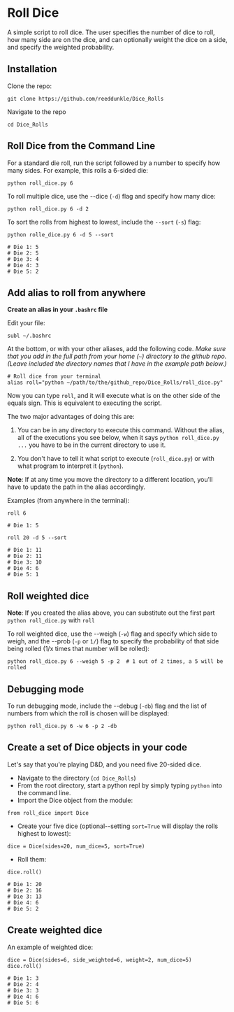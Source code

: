 # Roll Dice

A simple script to roll dice. The user specifies the number of dice to roll, how many side are on the dice, and can optionally weight the dice on a side, and specify the weighted probability.

Installation
----

Clone the repo:

```
git clone https://github.com/reeddunkle/Dice_Rolls
```

Navigate to the repo

```
cd Dice_Rolls
```

Roll Dice from the Command Line
----

For a standard die roll, run the script followed by a number to specify how many sides.
For example, this rolls a 6-sided die:

```
python roll_dice.py 6
```

To roll multiple dice, use the --dice (`-d`) flag and specify how many dice:

```
python roll_dice.py 6 -d 2
```

To sort the rolls from highest to lowest, include the `--sort` (`-s`) flag:

```
python rolle_dice.py 6 -d 5 --sort

# Die 1: 5
# Die 2: 5
# Die 3: 4
# Die 4: 3
# Die 5: 2
```

Add alias to roll from anywhere
----

**Create an alias in your `.bashrc` file**

Edit your file:

```
subl ~/.bashrc
```

At the bottom, or with your other aliases, add the following code. *Make sure that you add in the full path from your home (`~`) directory to the github repo. (Leave included the directory names that I have in the example path below.)*

```
# Roll dice from your terminal
alias roll="python ~/path/to/the/github_repo/Dice_Rolls/roll_dice.py"
```

Now you can type `roll`, and it will execute what is on the other side of the equals sign. This is equivalent to executing the script.

The two major advantages of doing this are:

1. You can be in any directory to execute this command. Without the alias, all of the executions you see below, when it says `python roll_dice.py ...` you have to be in the current directory to use it.

2. You don't have to tell it what script to execute (`roll_dice.py`) or with what program to interpret it (`python`).

**Note**: If at any time you move the directory to a different location, you'll have to update the path in the alias accordingly.

Examples (from anywhere in the terminal):

```
roll 6

# Die 1: 5

roll 20 -d 5 --sort

# Die 1: 11
# Die 2: 11
# Die 3: 10
# Die 4: 6
# Die 5: 1
```

Roll weighted dice
----

**Note**: If you created the alias above, you can substitute out the first part `python roll_dice.py` with `roll`

To roll weighted dice, use the --weigh (`-w`) flag and specify which side to weigh, and the --prob (`-p` or `1/`) flag to specify the probability of that side being rolled (1/x times that number will be rolled):

```
python roll_dice.py 6 --weigh 5 -p 2  # 1 out of 2 times, a 5 will be rolled
```

Debugging mode
----

To run debugging mode, include the --debug (`-db`) flag and the list of numbers from which the roll is chosen will be displayed:

```
python roll_dice.py 6 -w 6 -p 2 -db
```

Create a set of Dice objects in your code
----

Let's say that you're playing D&D, and you need five 20-sided dice.

- Navigate to the directory (`cd Dice_Rolls`)
- From the root directory, start a python repl by simply typing `python` into the command line.
- Import the Dice object from the module:

```
from roll_dice import Dice
```

- Create your five dice (optional--setting `sort=True` will display the rolls highest to lowest):

```
dice = Dice(sides=20, num_dice=5, sort=True)
```

- Roll them:

```
dice.roll()

# Die 1: 20
# Die 2: 16
# Die 3: 13
# Die 4: 6
# Die 5: 2
```

Create weighted dice
----

An example of weighted dice:

```
dice = Dice(sides=6, side_weighted=6, weight=2, num_dice=5)
dice.roll()

# Die 1: 3
# Die 2: 4
# Die 3: 3
# Die 4: 6
# Die 5: 6
```
